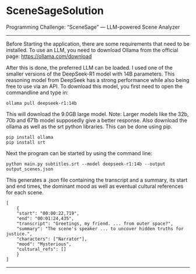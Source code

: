 # SceneSageSolution
Programming Challenge: “SceneSage” — LLM-powered Scene Analyzer
_______________________________________________________________

Before Starting the application, there are some requirements that need to be installed.
To use an LLM, you need to download Ollama from the official page: 
https://ollama.com/download

After this is done, the preferred LLM can be loaded.
I used one of the smaller versions of the DeepSeek-R1 model with 14B parameters.
This reasoning model from DeepSeek has a strong performance while also 
being free to use via an API. 
To download this model, you first need to open the commandline and type in: 

    ollama pull deepseek-r1:14b

This will download the 9.0GB large model.
Note: Larger models like the 32b, 70b and 671b model supposedly give a better response.
Also download the ollama as well as the srt python libraries. This can be done using pip. 

    pip install ollama
    pip install srt

Next the program can be started by using the command line:

    python main.py subtitles.srt --model deepseek-r1:14b --output output_scenes.json

This generates a .json file containing the transcript and a summary, its start and end times, 
the dominant mood as well as eventual cultural references for each scene.

    [
        {
        "start": "00:00:22,719", 
        "end": "00:01:24,435", 
        "transcript": "Greetings, my friend. ... from outer space?", 
        "summary": "The scene's speaker ... to uncover hidden truths for justice.", 
        "characters": ["Narrator"], 
        "mood": "Mysterious", 
        "cultural_refs": []
        }
    ]
_______________________________________________________________

